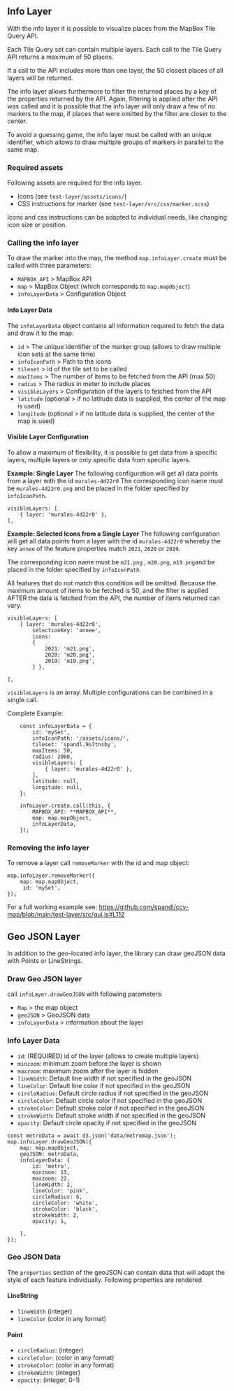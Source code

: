 ## Info Layer

With the info layer it is possible to visualize places from the MapBox Tile Query API.

Each Tile Query set can contain multiple layers. Each call to the Tile Query API returns a maximum of 50 places.

If a call to the API includes more than one layer, the 50 closest places of all layers will be returned.

The info layer allows furthermore to filter the returned places by a key of the properties returned by the API. Again, filtering is applied after the API was called and it is possible that the info layer will only draw a few of no markers to the map, if places that were omitted by the filter are closer to the center.

To avoid a guessing game, the info layer must be called with an unique identifier, which allows to draw multiple groups of markers in parallel to the same map.

### Required assets
Following assets are required for the info layer. 
* Icons (see `test-layer/assets/icons/`)
* CSS instructions for marker (see `test-layer/src/css/marker.scss`)

Icons and css instructions can be adapted to individual needs, like changing icon size or position.

### Calling the info layer

To draw the marker into the map, the method `map.infoLayer.create` must be called with three parameters:

* `MAPBOX_API` > MapBox API
* `map` > MapBox Object (which corresponds to `map.mapObject`)
* `infoLayerData` > Configuration Object

#### Info Layer Data
The `infoLayerData` object contains all information required to fetch the data and draw it to the map:
* `id` > The unique identifier of the marker group (allows to draw multiple icon sets at the same time)
* `infoIconPath` > Path to the icons
* `tileset` > id of the tile set to be called
* `maxItems` > The number of items to be fetched from the API (max 50)
* `radius` > The radius in meter to include places
* `visibleLayers` > Configuration of the layers to fetched from the API
* `latitude` (optional > if no latitude data is supplied, the center of the map is used)
* `longitude` (optional > if no latitude data is supplied, the center of the map is used)

#### Visible Layer Configuration
To allow a maximum of flexibility, it is possible to get data from a specific layers, multiple layers or only specific data from specific layers.

**Example: Single Layer**
The following configuration will get all data points from a layer with the id `murales-4d22r0`
The corresponding icon name must be `murales-4d22r0.png` and be placed in the folder specified by `infoIconPath`.
```JS
visibleLayers: [
    { layer: 'murales-4d22r0' },
],
```

**Example: Selected Icons from a  Single Layer**
The following configuration will get all data points from a layer with the id `murales-4d22r0` whereby the key `annee` of the feature properties match `2021`, `2020` or `2019`.

The corresponding icon name must be `m21.png` , `m20.png`, `m19.png`and be placed in the folder specified by `infoIconPath`.

All features that do not match this condition will be omitted. Because the maximum amount of items to be fetched is 50, and the filter is applied AFTER the data is fetched from the API, the number of items returned can vary.
```JS
visibleLayers: [
    { layer: 'murales-4d22r0',
        selectionKey: 'annee',
        icons:
        {
            2021: 'm21.png',
            2020: 'm20.png',
            2019: 'm19.png',
        } },

],
```

`visibleLayers` is an array. Multiple configurations can be combined in a single call.

Complete Example: 
```JS   
    const infoLayerData = {
        id: 'mySet',
        infoIconPath: '/assets/icons/',
        tileset: 'spandl.9s7tnsby',
        maxItems: 50,
        radius: 2000,
        visibleLayers: [
            { layer: 'murales-4d22r0' },
        ],
        latitude: null,
        longitude: null,
    };

    infoLayer.create.call(this, {
        MAPBOX_API: **MAPBOX_API**,
        map: map.mapObject,
        infoLayerData,
    });
```



### Removing the info layer
To remove a layer call `removeMarker` with the id and map object:

```JS
map.infoLayer.removeMarker({
    map: map.mapObject,
     id: 'mySet',
});
```

For a full working example see:
https://github.com/spandl/ccv-map/blob/main/test-layer/src/gui.js#L112


## Geo JSON Layer
In addition to the geo-located info layer, the library can draw geoJSON data with Points or LineStrings.

### Draw Geo JSON layer
call `infoLayer.drawGeoJSON` with following parameters:
* `Map` > the map object
* `geoJSON` > GeoJSON data
* `infoLayerData` > information about the layer

### Info Layer Data
* `id`: (REQUIRED) id of the layer (allows to create multiple layers)
* `minzoom`: minimum zoom before the layer is shown
* `maxzoom`: maximum zoom after the layer is hidden
* `lineWidth`: Default line width if not specified in the geoJSON
* `lineColor`: Default line color if not specified in the geoJSON
* `circleRadius`:  Default circle radius if not specified in the geoJSON
* `circleColor`: Default circle color if not specified in the geoJSON
* `strokeColor`: Default stroke color if not specified in the geoJSON
* `strokeWidth`:  Default stroke width if not specified in the geoJSON
* `opacity`:  Default circle opacity if not specified in the geoJSON


```JS
const metroData = await d3.json('data/metromap.json');
map.infoLayer.drawGeoJSON({
    map: map.mapObject,
    geoJSON: metroData,
    infoLayerData: {
        id: 'metro',
        minzoom: 13,
        maxzoom: 22,
        lineWidth: 2,
        lineColor: 'pink',
        circleRadius: 6,
        circleColor: 'white',
        strokeColor: 'black',
        strokeWidth: 2,
        opacity: 1,

    },
});
```

### Geo JSON Data
The `properties` section of the geoJSON can contain data that will adapt the style of each feature individually.
Following properties are rendered

#### LineString
* `lineWidth` (integer)
* `lineColor` (color in any format)

#### Point
* `circleRadius`: (integer)
* `circleColor`: (color in any format)
* `strokeColor`: (color in any format)
* `strokeWidth`: (integer)
* `opacity`: (integer, 0-1)
